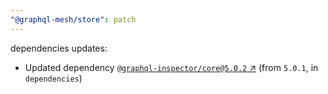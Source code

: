 ```yaml
---
"@graphql-mesh/store": patch
---
```

dependencies updates:
  - Updated dependency [`@graphql-inspector/core@5.0.2` ↗︎](https://www.npmjs.com/package/@graphql-inspector/core/v/5.0.2) (from `5.0.1`, in `dependencies`)
